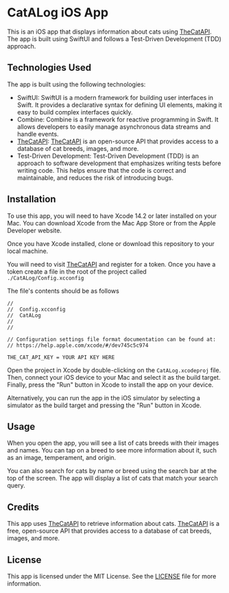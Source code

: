 # CatALog iOS App

This is an iOS app that displays information about cats using [TheCatAPI](https://thecatapi.com). The app is built using SwiftUI and follows a Test-Driven Development (TDD) approach.

## Technologies Used

The app is built using the following technologies:

* SwiftUI: SwiftUI is a modern framework for building user interfaces in Swift. It provides a declarative syntax for defining UI elements, making it easy to build complex interfaces quickly.
* Combine: Combine is a framework for reactive programming in Swift. It allows developers to easily manage asynchronous data streams and handle events.
* [TheCatAPI](https://thecatapi.com): [TheCatAPI](https://thecatapi.com) is an open-source API that provides access to a database of cat breeds, images, and more.
* Test-Driven Development: Test-Driven Development (TDD) is an approach to software development that emphasizes writing tests before writing code. This helps ensure that the code is correct and maintainable, and reduces the risk of introducing bugs.

## Installation

To use this app, you will need to have Xcode 14.2 or later installed on your Mac. You can download Xcode from the Mac App Store or from the Apple Developer website.

Once you have Xcode installed, clone or download this repository to your local machine.

You will need to visit [TheCatAPI](https://thecatapi.com) and register for a token.  Once you have a token create a file in the root of the project called `./CatALog/Config.xcconfig` 

The file's contents should be as follows

```
//
//  Config.xcconfig
//  CatALog
//
//

// Configuration settings file format documentation can be found at:
// https://help.apple.com/xcode/#/dev745c5c974

THE_CAT_API_KEY = YOUR API KEY HERE
```

Open the project in Xcode by double-clicking on the `CatALog.xcodeproj` file. Then, connect your iOS device to your Mac and select it as the build target. Finally, press the "Run" button in Xcode to install the app on your device.

Alternatively, you can run the app in the iOS simulator by selecting a simulator as the build target and pressing the "Run" button in Xcode.

## Usage

When you open the app, you will see a list of cats breeds with their images and names. You can tap on a breed to see more information about it, such as an image, temperament, and origin.

You can also search for cats by name or breed using the search bar at the top of the screen. The app will display a list of cats that match your search query.

## Credits

This app uses [TheCatAPI](https://thecatapi.com) to retrieve information about cats. [TheCatAPI](https://thecatapi.com) is a free, open-source API that provides access to a database of cat breeds, images, and more.

## License

This app is licensed under the MIT License. See the [LICENSE](LICENSE) file for more information.
